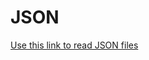 # JSON
[Use this link to read JSON files](https://medium.com/eaciit-engineering/better-way-to-read-and-write-json-file-in-golang-9d575b7254f2)
